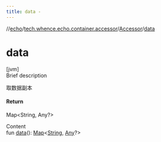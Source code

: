 ```yaml
---
title: data -
---
```

//[echo](../../index.md)/[tech.whence.echo.container.accessor](../index.md)/[Accessor](index.md)/[data](data.md)



# data  
[jvm]  
Brief description  


取数据副本



#### Return  


Map<String, Any?>

  
Content  
fun [data](data.md)(): [Map](https://kotlinlang.org/api/latest/jvm/stdlib/kotlin.collections/-map/index.html)<[String](https://kotlinlang.org/api/latest/jvm/stdlib/kotlin/-string/index.html), [Any](https://kotlinlang.org/api/latest/jvm/stdlib/kotlin/-any/index.html)?>  



